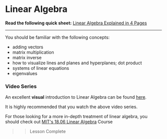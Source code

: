 # Linear Algebra

**Read the following quick sheet:**
[  Linear Algebra Explained in 4 Pages](math/linear_algebra_in_4pages.pdf)

---

You should be familiar with the following concepts:
* adding vectors
* matrix multiplication
* matrix inverse
* how to visualize lines and planes and hyperplanes; dot product
* systems of linear equations
* eigenvalues

### Video Series

An excellent **visual** introduction to Linear Algebra can be found [here](https://www.youtube.com/watch?v=kjBOesZCoqc&list=PLZHQObOWTQDPD3MizzM2xVFitgF8hE_ab).

It is highly recommended that you watch the above video series.

For those looking for a more in-depth treatment of linear algebra, you should check out [MIT's 18.06 Linear Algebra](https://ocw.mit.edu/courses/mathematics/18-06-linear-algebra-spring-2010/) Course




>> Lesson Complete
